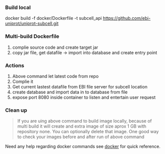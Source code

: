 ### Build local 
docker build -f docker/Dockerfile -t subcell_api https://github.com/ebi-uniprot/uniprot-subcell.git

### Multi-build Dockerfile
1. complie source code and create target jar
1. copy jar file, get datafile -> import into database and create entry point

### Actions
1. Above command let latest code from repo
2. Complie it
3. Get current lastest datafile from EBI file server for subcell location
4. create database and import data in to database from file
5. expose port 8080 inside container to listen and entertain user request

### Clean up
> If you are uing above command to build image locally, because of multi build it will create and extra image of size aprox 1 GB with repository none. You can optionally delete that image. One good way to check your images before and after run of above command

Need any help regarding docker commands see [docker](https://github.com/rizwan-ishtiaq/wiki/blob/master/commands/docker.txt) for quick reference.
